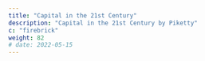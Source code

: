 ```yaml
---
title: "Capital in the 21st Century"
description: "Capital in the 21st Century by Piketty"
c: "firebrick"
weight: 82
# date: 2022-05-15
---
```


